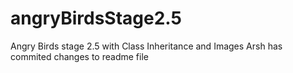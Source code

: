 # angryBirdsStage2.5
Angry Birds stage 2.5 with Class Inheritance and Images
Arsh has commited changes to readme file